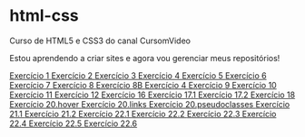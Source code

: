 # html-css
 Curso de HTML5 e CSS3 do canal CursomVideo

Estou aprendendo a criar sites e agora vou gerenciar meus repositórios!

<a href="https://JonatasValesi.github.io/html-css/Exercicios/ex001/index.html"> Exercício 1
<a href="https://JonatasValesi.github.io/html-css/Exercicios/ex002/index.html"> Exercício 2
<a href="https://JonatasValesi.github.io/html-css/Exercicios/ex003/index.html"> Exercício 3
<a href="https://JonatasValesi.github.io/html-css/Exercicios/ex004/index.html"> Exercício 4
<a href="https://JonatasValesi.github.io/html-css/Exercicios/ex005/index.html"> Exercício 5
<a href="https://JonatasValesi.github.io/html-css/Exercicios/ex006/index.html"> Exercício 6
<a href="https://JonatasValesi.github.io/html-css/Exercicios/ex007/index.html"> Exercício 7
<a href="https://JonatasValesi.github.io/html-css/Exercicios/ex008/index.html"> Exercício 8
<a href="https://JonatasValesi.github.io/html-css/Exercicios/ex008b/index.html"> Exercício 8B
<a href="https://JonatasValesi.github.io/html-css/Exercicios/ex004/index.html"> Exercício 4
<a href="https://JonatasValesi.github.io/html-css/Exercicios/ex009/index.html"> Exercício 9
<a href="https://JonatasValesi.github.io/html-css/Exercicios/ex010/index.html"> Exercício 10
<a href="https://JonatasValesi.github.io/html-css/Exercicios/ex011/index.html"> Exercício 11
<a href="https://JonatasValesi.github.io/html-css/Exercicios/ex012/index.html"> Exercício 12
<a href="https://JonatasValesi.github.io/html-css/Exercicios/ex016/cor03.html"> Exercício 16
<a href="https://JonatasValesi.github.io/html-css/Exercicios/ex017/fonte01.html"> Exercício 17.1
<a href="https://JonatasValesi.github.io/html-css/Exercicios/ex017/fonte02.html"> Exercício 17.2
<a href="https://JonatasValesi.github.io/html-css/Exercicios/ex018/selector01.html"> Exercício 18
<a href="https://JonatasValesi.github.io/html-css/Exercicios/ex020/hover.html"> Exercício 20.hover
<a href="https://JonatasValesi.github.io/html-css/Exercicios/ex020/links.html"> Exercício 20.links
<a href="https://JonatasValesi.github.io/html-css/Exercicios/ex020/pseudoclasses.html"> Exercício 20.pseudoclasses
<a href="https://JonatasValesi.github.io/html-css/Exercicios/ex021/caixa01.html"> Exercício 21.1
<a href="https://JonatasValesi.github.io/html-css/Exercicios/ex021/caixa02.html"> Exercício 21.2
<a href="https://JonatasValesi.github.io/html-css/Exercicios/ex022/fundo001.html"> Exercício 22.1
<a href="https://JonatasValesi.github.io/html-css/Exercicios/ex022/fundo002.html"> Exercício 22.2
<a href="https://JonatasValesi.github.io/html-css/Exercicios/ex022/fundo003.html"> Exercício 22.3
<a href="https://JonatasValesi.github.io/html-css/Exercicios/ex022/fundo004.html"> Exercício 22.4
<a href="https://JonatasValesi.github.io/html-css/Exercicios/ex022/fundo005.html"> Exercício 22.5
<a href="https://JonatasValesi.github.io/html-css/Exercicios/ex022/fundo006.html"> Exercício 22.6
